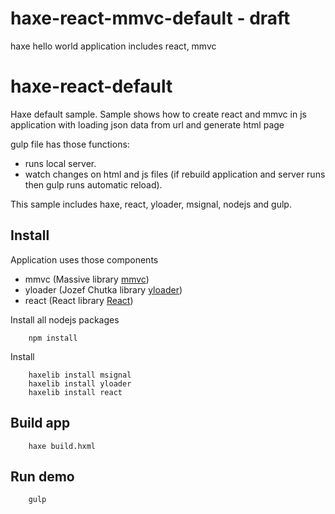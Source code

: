 # haxe-react-mmvc-default - draft
haxe hello world application includes react, mmvc

# haxe-react-default
Haxe default sample. Sample shows how to create react and mmvc in js application with loading json data from url and generate html page

gulp file has those functions:

- runs local server.
- watch changes on html and js files (if rebuild application and server runs then gulp runs automatic reload).
 

This sample includes haxe, react, yloader, msignal, nodejs and gulp.

Install
-------
Application uses those components

- mmvc (Massive library [mmvc](https://github.com/massiveinteractive/mmvc))
- yloader (Jozef Chutka library [yloader](https://github.com/jozefchutka/YLoader))
- react (React library [React](https://facebook.github.io/react/))

Install all nodejs packages

        npm install
        
Install 

        haxelib install msignal
        haxelib install yloader
        haxelib install react
        

Build app
---------

        haxe build.hxml
        
Run demo
--------

        gulp
        

